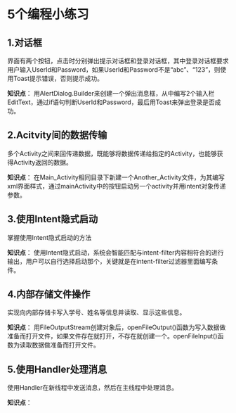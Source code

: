 # 5个编程小练习
## 1.对话框 ##

界面有两个按钮，点击时分别弹出提示对话框和登录对话框，其中登录对话框要求用户输入UserId和Password，如果UserId和Password不是“abc”、“123”，则使用Toast提示错误，否则提示成功。

**知识点**： 用AlertDialog.Builder来创建一个弹出消息框，从中编写2个输入栏EditText，通过if语句判断UserId和Password，最后用Toast来弹出登录是否成功。

## 2.Acitvity间的数据传输 ##

多个Activity之间来回传递数据，既能够将数据传递给指定的Activity，也能够获得Activity返回的数据。

**知识点**： 在Main_Activity相同目录下新建一个Another_Activity文件，为其编写xml界面样式，通过mainActivity中的按钮启动另一个activity并用intent对象传递参数。

## 3.使用Intent隐式启动 ##

掌握使用Intent隐式启动的方法

**知识点**： 使用Intent隐式启动，系统会智能匹配与intent-filter内容相符合的进行输出，用户可以自行选择启动那个，关键就是在intent-filter过滤器里面编写条件。

## 4.内部存储文件操作 ##

实现向内部存储卡写入学号、姓名等信息并读取、显示这些信息。

**知识点**： 用FileOutputStream创建对象后，openFileOutput()函数为写入数据做准备而打开文件，如果文件存在就打开，不存在就创建一个。openFileInput()函数为读取数据做准备而打开文件。

## 5.使用Handler处理消息 ##

使用Handler在新线程中发送消息，然后在主线程中处理消息。

**知识点**：
